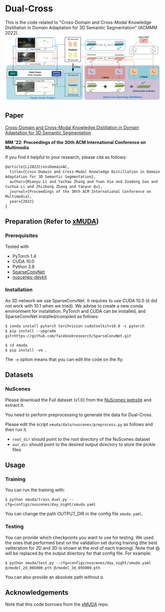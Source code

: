 # Dual-Cross
This is the code related to "Cross-Domain and Cross-Modal Knowledge Distillation in Domain Adaptation for 3D Semantic Segmentation" (ACMMM 2022).
![](https://github.com/limiaoyu/Dual-Cross/blob/main/Dual-Cross.jpg)
## Paper
[Cross-Domain and Cross-Modal Knowledge Distillation in Domain Adaptation for 3D Semantic Segmentation](https://dl.acm.org/doi/10.1145/3503161.3547990)

**MM '22: Proceedings of the 30th ACM International Conference on Multimedia**

If you find it helpful to your research, please cite as follows:
```
@article{Li2022CrossDomainAC,
  title={Cross-Domain and Cross-Modal Knowledge Distillation in Domain Adaptation for 3D Semantic Segmentation},
  author={Miaoyu Li and Yachao Zhang and Yuan Xie and Zuodong Gao and Cuihua Li and Zhizhong Zhang and Yanyun Qu},
  journal={Proceedings of the 30th ACM International Conference on Multimedia},
  year={2022}
}
```
## Preparation (Refer to [xMUDA](https://github.com/valeoai/xmuda))
### Prerequisites
Tested with
* PyTorch 1.4
* CUDA 10.0
* Python 3.8
* [SparseConvNet](https://github.com/facebookresearch/SparseConvNet)
* [nuscenes-devkit](https://github.com/nutonomy/nuscenes-devkit)

### Installation
As 3D network we use SparseConvNet. It requires to use CUDA 10.0 (it did not work with 10.1 when we tried). We advise to create a new conda environment for installation. PyTorch and CUDA can be installed, and SparseConvNet installed/compiled as follows:
```
$ conda install pytorch torchvision cudatoolkit=10.0 -c pytorch
$ pip install --upgrade git+https://github.com/facebookresearch/SparseConvNet.git
```

```
$ cd xmuda
$ pip install -ve .
```
The `-e` option means that you can edit the code on the fly.
## Datasets
### NuScenes
Please download the Full dataset (v1.0) from the [NuScenes website](https://www.nuscenes.org) and extract it.

You need to perform preprocessing to generate the data for Dual-Cross.

Please edit the script `xmuda/data/nuscenes/preprocess.py` as follows and then run it.
* `root_dir` should point to the root directory of the NuScenes dataset
* `out_dir` should point to the desired output directory to store the pickle files

## Usage
### Training
You can run the training with:
```
$ python xmuda/train_dual.py --cfg=configs/nuscenes/day_night/xmuda.yaml 
```
You can change the path OUTPUT_DIR in the config file `xmuda.yaml`.
### Testing
You can provide which checkpoints you want to use for testing. We used the ones that performed best on the validation set during training (the best valiteration for 2D and 3D is shown at the end of each training). Note that @ will be replaced by the output directory for that config file. For example:
```
$ python xmuda/test.py --cfg=configs/nuscenes/day_night/xmuda.yaml  @/model_2d_065000.pth @/model_3d_095000.pth
```
You can also provide an absolute path without `@`. 

## Acknowledgements
Note that this code borrows from the [xMUDA](https://github.com/valeoai/xmuda) repo.
